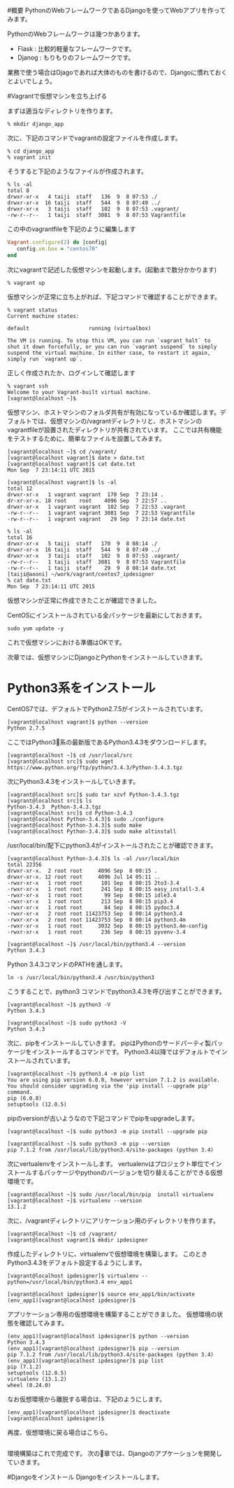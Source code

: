 #概要
PythonのWebフレームワークであるDjangoを使ってWebアプリを作ってみます。

PythonのWebフレームワークは幾つかあります。
- Flask : 比較的軽量なフレームワークです。
- Djanog : もりもりのフレームワークです。

業務で使う場合はDjagoであれば大体のものを書けるので、Djangoに慣れておくとよいでしょう。

#Vagrantで仮想マシンを立ち上げる

まずは適当なディレクトリを作ります。

```
% mkdir django_app
```

次に、下記のコマンドでvagrantの設定ファイルを作成します。

```
% cd django_app
% vagrant init
```

そうすると下記のようなファイルが作成されます。

```
% ls -al
total 8
drwxr-xr-x   4 taiji  staff   136  9  8 07:53 ./
drwxr-xr-x  16 taiji  staff   544  9  8 07:49 ../
drwxr-xr-x   3 taiji  staff   102  9  8 07:53 .vagrant/
-rw-r--r--   1 taiji  staff  3081  9  8 07:53 Vagrantfile
```

この中のvagrantfileを下記のように編集します

```rb
Vagrant.configure(2) do |config|
   config.vm.box = "centos70"
end
```

次にvagrantで記述した仮想マシンを起動します。(起動まで数分かかります)

```
% vagrant up
```

仮想マシンが正常に立ち上がれば、下記コマンドで確認することができます。

```
% vagrant status
Current machine states:

default                   running (virtualbox)

The VM is running. To stop this VM, you can run `vagrant halt` to
shut it down forcefully, or you can run `vagrant suspend` to simply
suspend the virtual machine. In either case, to restart it again,
simply run `vagrant up`.
```

正しく作成されたか、ログインして確認します

```
% vagrant ssh
Welcome to your Vagrant-built virtual machine.
[vagrant@localhost ~]$
```

仮想マシン、ホストマシンのフォルダ共有が有効になっているか確認します。デフォルトでは、仮想マシンの/vagrantディレクトリと、ホストマシンのvagrantfileが設置されたディレクトリが共有されています。
ここでは共有機能をテストするために、簡単なファイルを設置してみます。

```:仮想マシン
[vagrant@localhost ~]$ cd /vagrant/
[vagrant@localhost vagrant]$ date > date.txt
[vagrant@localhost vagrant]$ cat date.txt
Mon Sep  7 23:14:11 UTC 2015

[vagrant@localhost vagrant]$ ls -al
total 12
drwxr-xr-x   1 vagrant vagrant  170 Sep  7 23:14 .
dr-xr-xr-x. 18 root    root    4096 Sep  7 22:57 ..
drwxr-xr-x   1 vagrant vagrant  102 Sep  7 22:53 .vagrant
-rw-r--r--   1 vagrant vagrant 3081 Sep  7 22:53 Vagrantfile
-rw-r--r--   1 vagrant vagrant   29 Sep  7 23:14 date.txt
```

```:ホストマシン
% ls -al
total 16
drwxr-xr-x   5 taiji  staff   170  9  8 08:14 ./
drwxr-xr-x  16 taiji  staff   544  9  8 07:49 ../
drwxr-xr-x   3 taiji  staff   102  9  8 07:53 .vagrant/
-rw-r--r--   1 taiji  staff  3081  9  8 07:53 Vagrantfile
-rw-r--r--   1 taiji  staff    29  9  8 08:14 date.txt
[taiji@aooni] ~/work/vagrant/centos7_ipdesigner
% cat date.txt
Mon Sep  7 23:14:11 UTC 2015
```

仮想マシンが正常に作成できたことが確認できました。

CentOSにインストールされている全パッケージを最新にしておきます。

```
sudo yum update -y
```

これで仮想マシンにおける準備はOKです。

次章では、仮想マシンにDjangoとPythonをインストールしていきます。

# Python3系をインストール
CentOS7では、デフォルトでPython2.7.5がインストールされています。

```
[vagrant@localhost vagrant]$ python --version
Python 2.7.5
```

ここではPython3系の最新版であるPython3.4.3をダウンロードします。
```
[vagrant@localhost ~]$ cd /usr/local/src
[vagrant@localhost src]$ sudo wget https://www.python.org/ftp/python/3.4.3/Python-3.4.3.tgz
```

次にPython3.4.3をインストールしていきます。
```
[vagrant@localhost src]$ sudo tar xzvf Python-3.4.3.tgz
[vagrant@localhost src]$ ls
Python-3.4.3  Python-3.4.3.tgz
[vagrant@localhost src]$ cd Python-3.4.3
[vagrant@localhost Python-3.4.3]$ sudo ./configure
[vagrant@localhost Python-3.4.3]$ sudo make
[vagrant@localhost Python-3.4.3]$ sudo make altinstall
```

/usr/local/bin/配下にpython3.4がインストールされたことが確認できます。

```
[vagrant@localhost Python-3.4.3]$ ls -al /usr/local/bin
total 22356
drwxr-xr-x.  2 root root     4096 Sep  8 00:15 .
drwxr-xr-x. 12 root root     4096 Jul 14 05:11 ..
-rwxr-xr-x   1 root root      101 Sep  8 00:15 2to3-3.4
-rwxr-xr-x   1 root root      241 Sep  8 00:15 easy_install-3.4
-rwxr-xr-x   1 root root       99 Sep  8 00:15 idle3.4
-rwxr-xr-x   1 root root      213 Sep  8 00:15 pip3.4
-rwxr-xr-x   1 root root       84 Sep  8 00:15 pydoc3.4
-rwxr-xr-x   2 root root 11423753 Sep  8 00:14 python3.4
-rwxr-xr-x   2 root root 11423753 Sep  8 00:14 python3.4m
-rwxr-xr-x   1 root root     3032 Sep  8 00:15 python3.4m-config
-rwxr-xr-x   1 root root      236 Sep  8 00:15 pyvenv-3.4

[vagrant@localhost ~]$ /usr/local/bin/python3.4 --version
Python 3.4.3
```

Python 3.4.3コマンドのPATHを通します。

```
ln -s /usr/local/bin/python3.4 /usr/bin/python3
```

こうすることで、python3 コマンドでpython3.4.3を呼び出すことができます。

```
[vagrant@localhost ~]$ python3 -V
Python 3.4.3

[vagrant@localhost ~]$ sudo python3 -V
Python 3.4.3
```

次に、pipをインストールしていきます。
pipはPythonのサードパーティ製パッケージをインストールするコマンドです。
Python3.4以降ではデフォルトでインストールされています。

```
[vagrant@localhost ~]$ python3.4 -m pip list
You are using pip version 6.0.8, however version 7.1.2 is available.
You should consider upgrading via the 'pip install --upgrade pip' command.
pip (6.0.8)
setuptools (12.0.5)
```

pipのversionが古いようなので下記コマンドでpipをupgradeします。
```
[vagrant@localhost ~]$ sudo python3 -m pip install --upgrade pip

[vagrant@localhost ~]$ sudo python3 -m pip --version
pip 7.1.2 from /usr/local/lib/python3.4/site-packages (python 3.4)
```

次にvertualenvをインストールします。
vertualenvはプロジェクト単位でインストールするパッケージやpythonのバージョンを切り替えることができる仮想環境です。

```
[vagrant@localhost ~]$ sudo /usr/local/bin/pip  install virtualenv
[vagrant@localhost ~]$ virtualenv --version
13.1.2
```

次に、/vagrantディレクトリにアリケーション用のディレクトリを作ります。

```
[vagrant@localhost ~]$ cd /vagrant/
[vagrant@localhost vagrant]$ mkdir ipdesigner
```

作成したディレクトリに、virtualenvで仮想環境を構築します。
このときPython3.4.3をデフォルト設定するようにします。

```
[vagrant@localhost ipdesigner]$ virtualenv --python=/usr/local/bin/python3.4 env_app1

[vagrant@localhost ipdesigner]$ source env_app1/bin/activate
(env_app1)[vagrant@localhost ipdesigner]$
```

アプリケーション専用の仮想環境を構築することができました。
仮想環境の状態を確認してみます。
```
(env_app1)[vagrant@localhost ipdesigner]$ python --version
Python 3.4.3
(env_app1)[vagrant@localhost ipdesigner]$ pip --version
pip 7.1.2 from /usr/local/lib/python3.4/site-packages (python 3.4)
(env_app1)[vagrant@localhost ipdesigner]$ pip list
pip (7.1.2)
setuptools (12.0.5)
virtualenv (13.1.2)
wheel (0.24.0)
```

なお仮想環境から離脱する場合は、下記のようにします。
```
(env_app1)[vagrant@localhost ipdesigner]$ deactivate
[vagrant@localhost ipdesigner]$
```

再度、仮想環境に戻る場合はこちら。
```
```

環境構築はこれで完成です。
次の章では、Djangoのアプケーションを開発していきます。

#Djangoをインストール
Djangoをインストールします。
